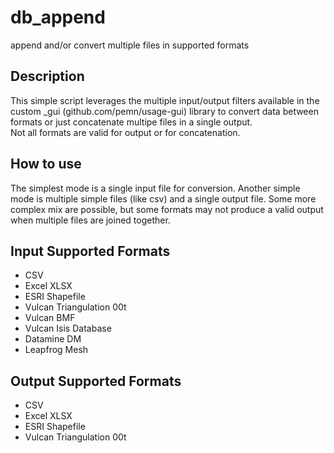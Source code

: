 # db_append
append and/or convert multiple files in supported formats

## Description  
This simple script leverages the multiple input/output filters available in the custom _gui (github.com/pemn/usage-gui) library to convert data between formats or just concatenate multipe files in a single output.  
Not all formats are valid for output or for concatenation.

## How to use
The simplest mode is a single input file for conversion.
Another simple mode is multiple simple files (like csv) and a single output file.
Some more complex mix are possible, but some formats may not produce a valid output when multiple files are joined together.

## Input Supported Formats
 - CSV
 - Excel XLSX
 - ESRI Shapefile
 - Vulcan Triangulation 00t
 - Vulcan BMF
 - Vulcan Isis Database
 - Datamine DM
 - Leapfrog Mesh

## Output Supported Formats
 - CSV
 - Excel XLSX
 - ESRI Shapefile
 - Vulcan Triangulation 00t
